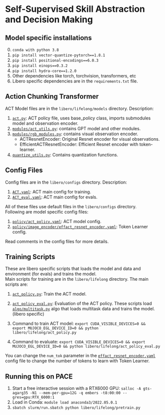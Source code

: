 # Self-Supervised Skill Abstraction and Decision Making

## Model specific installations
0. ```conda with python 3.8```
1. ```pip install vector-quantize-pytorch==1.8.1```
2. ```pip install positional-encodings==6.0.3```
3. ```pip install einops==0.3.2```
4. ```pip install hydra-core==1.2.0```
5. Other dependencies like torch, torchvision, transformers, etc
6. Libero specific dependencies are in the `requirements.txt` file.

## Action Chunking Transformer
ACT Model files are in the `libero/lifelong/models` directory. Description:
1. [`act.py`](libero/lifelong/models/act.py): ACT policy file, uses base_policy class, imports submodules model and observation encoder.
2. [`modules/act_utils.py`](libero/lifelong/models/modules/act_utils.py): contains GPT model and other modules.
3. [`modules/rgb_modules.py`](libero/lifelong/models/modules/rgb_modules.py): contains visual observation encoder.
    - ACTResnetEncoder: Original Resnet encoder for visual observations.
    - EfficientACTResnetEncoder: Efficient Resnet encoder with token-learner.
4. [`quantize_utils.py`](libero/lifelong/quantize_utils.py): Contains quantization functions.

## Config Files
Config files are in the `libero/configs` directory. Description:
1. [`ACT.yaml`](libero/configs/ACT.yaml): ACT main config for training.
2. [`ACT_eval.yaml`](libero/configs/ACT_eval.yaml): ACT main config for evals. 

All of these files use default files in the `libero/configs` directory.  
Following are model specific config files:
1. [`policy/act_policy.yaml`](libero/configs/policy/act_policy.yaml): ACT model config.
2. [`policy/image_encoder/effact_resnet_encoder.yaml`](libero/configs/policy/image_encoder/effact_resnet_encoder.yaml): Token Learner config.

Read comments in the config files for more details.  

## Training Scripts
These are libero specific scripts that loads the model and data and environment (for evals) and trains the model.  
Main scripts for training are in the `libero/lifelong` directory. The main scripts are:
1. [`act_policy.py`](libero/lifelong/act_policy.py): Train the ACT model.
2. [`act_policy_eval.py`](libero/lifelong/act_policy_eval.py): Evaluation of the ACT policy.
These scripts load [`algo/multitask.py`](libero/lifelong/algos/multitask.py) algo that loads multitask data and trains the model. (libero specific)

1. Command to train ACT model:
```export CUDA_VISIBLE_DEVICES=0 && export MUJOCO_EGL_DEVICE_ID=0 && python libero/lifelong/act_policy.py```
2. Command to evaluate:
```export CUDA_VISIBLE_DEVICES=0 && export MUJOCO_EGL_DEVICE_ID=0 && python libero/lifelong/act_policy_eval.py```

You can change the `num_tok` parameter in the [`effact_resnet_encoder.yaml`](libero/configs/policy/image_encoder/effact_resnet_encoder.yaml) config file to change the number of tokens to learn with Token Learner.

## Running this on PACE

1. Start a free interactive session with a RTX6000 GPU: ```salloc -A gts-agarg35 -N1 --mem-per-gpu=12G -q embers -t8:00:00 --gres=gpu:RTX_6000:1```
2. Load in Conda: ```module load anaconda3/2022.05.0.1```
3. ```sbatch slurm/run.sbatch python libero/lifelong/pretrain.py```
